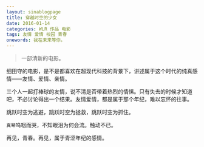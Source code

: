 ```yaml
---
layout: sinablogpage
title: 穿越时空的少女
date: 2016-01-14
categories: WLR 作品 电影
tags: 友情 爱情 校园 青春
onewords: 我在未来等你。
---
```

> 一部清新的电影。

细田守的电影，是不是都喜欢在超现代科技的背景下，讲述属于这个时代的纯真感情——友情、爱情、亲情。

三个人一起打棒球的友情，说不清是否带着热烈的情愫。只有失去的时候才知道吧，不必讨论得出一个结果。友情爱情，都是属于那个年纪，难以忘怀的往事。

跳跃时空为逃避，跳跃时空为拯救，跳跃时空为抓住。

`真琴`呜咽而哭，不知眼泪为何会流。触动不已。

再见，青春。再见，属于青涩年纪的感情。